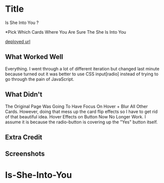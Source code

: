# Title
Is She Into You ?

*Pick Which Cards Where You Are Sure The She Is Into You

[deployed url](https://is-she-into-you.onrender.com/)

## What Worked Well
Everything. I went through a lot of different iteration but changed last minute because turned out it was better to use
CSS input[radio] instead of trying to go through the pain of JavaScript. 

## What Didn't
The Original Page Was Going To Have Focus On Hover + Blur All Other Cards. However, doing that mess up the card flip effects so I have to get rid of that beautiful idea. 
Hover Effects on Button Now No Longer Work. I assume it is because the radio-button is covering up the "Yes" button itself.

## Extra Credit

## Screenshots
# Is-She-Into-You
